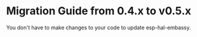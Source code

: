 # Migration Guide from 0.4.x to v0.5.x

You don't have to make changes to your code to update esp-hal-embassy.
